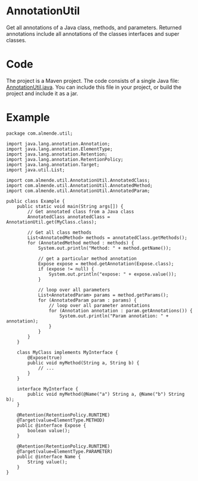 AnnotationUtil
==============

Get all annotations of a Java class, methods, and parameters. Returned 
annotations include all annotations of the classes interfaces and super classes.

# Code

The project is a Maven project. The code consists of a single Java file: 
[AnnotationUtil.java](https://github.com/josdejong/annotationutil/blob/master/src/main/java/com/almende/util/AnnotationUtil.java).
You can include this file in your project, or build the project and include it as a jar.


# Example

    package com.almende.util;

    import java.lang.annotation.Annotation;
    import java.lang.annotation.ElementType;
    import java.lang.annotation.Retention;
    import java.lang.annotation.RetentionPolicy;
    import java.lang.annotation.Target;
    import java.util.List;

    import com.almende.util.AnnotationUtil.AnnotatedClass;
    import com.almende.util.AnnotationUtil.AnnotatedMethod;
    import com.almende.util.AnnotationUtil.AnnotatedParam;

    public class Example {
	    public static void main(String args[]) {
		    // Get annotated class from a Java class
		    AnnotatedClass annotatedClass = AnnotationUtil.get(MyClass.class);
		
		    // Get all class methods
		    List<AnnotatedMethod> methods = annotatedClass.getMethods();
		    for (AnnotatedMethod method : methods) {
			    System.out.println("Method: " + method.getName());
			
			    // get a particular method annotation
			    Expose expose = method.getAnnotation(Expose.class);
			    if (expose != null) {
				    System.out.println("expose: " + expose.value());
			    }
			
			    // loop over all parameters
			    List<AnnotatedParam> params = method.getParams();
			    for (AnnotatedParam param : params) {
				    // loop over all parameter annotations
				    for (Annotation annotation : param.getAnnotations()) {
					    System.out.println("Param annotation: " + annotation);
				    }
			    }
		    }
	    }

	    class MyClass implements MyInterface {
		    @Expose(true)
		    public void myMethod(String a, String b) {
			    // ...
		    }
	    }

	    interface MyInterface {
		    public void myMethod(@Name("a") String a, @Name("b") String b);
	    }

	    @Retention(RetentionPolicy.RUNTIME)
	    @Target(value=ElementType.METHOD)
	    public @interface Expose {
		    boolean value();
	    }

	    @Retention(RetentionPolicy.RUNTIME)
	    @Target(value=ElementType.PARAMETER)
	    public @interface Name {
		    String value();
	    }
    }

